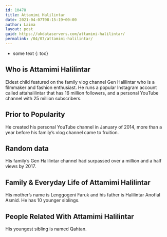 ```yaml
---
id: 10478
title: Attamimi Halilintar
date: 2021-04-07T08:15:19+00:00
author: Laima
layout: post
guid: https://ukdataservers.com/attamimi-halilintar/
permalink: /04/07/attamimi-halilintar/
---
```


* some text
{: toc}


## Who is Attamimi Halilintar
                  
                  
                  
Eldest child featured on the family vlog channel Gen Halilintar who is a filmmaker and fashion enthusiast. He runs a popular Instagram account called attahalilintar that has 16 million followers, and a personal YouTube channel with 25 million subscribers.
                  
              
            
              
            
                
                
                
## Prior to Popularity
                  
                  
                  
He created his personal YouTube channel in January of 2014, more than a year before his family&#8217;s vlog channel came to fruition.
                  
              
            
              
            
                
                
                
## Random data
                  
                  
                  
His family&#8217;s Gen Halilintar channel had surpassed over a million and a half views by 2017.
                  
              
            
              
            
                
                
                
## Family & Everyday Life of Attamimi Halilintar
                  
                  
                  
His mother&#8217;s name is Lenggogeni Faruk and his father is Halilintar Anofial Asmid. He has 10 younger siblings.
                  
              
            
              
            
                
                
                
## People Related With Attamimi Halilintar
                  
                  
                  
His youngest sibling is named Qahtan.
                  
              
            
              
            
                
              
            
              
              
            
            
              
            
          
          
          